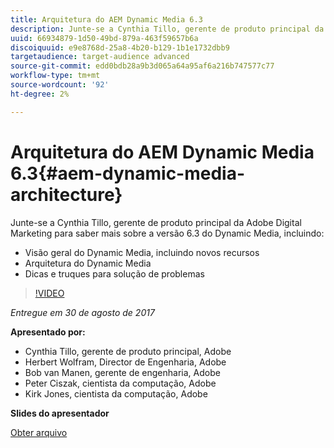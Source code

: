 ```yaml
---
title: Arquitetura do AEM Dynamic Media 6.3
description: Junte-se a Cynthia Tillo, gerente de produto principal da Adobe Digital Marketing para saber mais sobre a versão 6.3 do Dynamic Media.
uuid: 66934879-1d50-49bd-879a-463f59657b6a
discoiquuid: e9e8768d-25a8-4b20-b129-1b1e1732dbb9
targetaudience: target-audience advanced
source-git-commit: edd0bdb28a9b3d065a64a95af6a216b747577c77
workflow-type: tm+mt
source-wordcount: '92'
ht-degree: 2%

---
```


# Arquitetura do AEM Dynamic Media 6.3{#aem-dynamic-media-architecture}

Junte-se a Cynthia Tillo, gerente de produto principal da Adobe Digital Marketing para saber mais sobre a versão 6.3 do Dynamic Media, incluindo:

* Visão geral do Dynamic Media, incluindo novos recursos
* Arquitetura do Dynamic Media
* Dicas e truques para solução de problemas

>[!VIDEO](https://video.tv.adobe.com/v/19570/?quality=9)

*Entregue em 30 de agosto de 2017*

**Apresentado por:**

* Cynthia Tillo, gerente de produto principal, Adobe
* Herbert Wolfram, Director de Engenharia, Adobe
* Bob van Manen, gerente de engenharia, Adobe
* Peter Ciszak, cientista da computação, Adobe
* Kirk Jones, cientista da computação, Adobe

**Slides do apresentador**

[Obter arquivo](assets/dynamicmedia83017.pdf)
<!--
[Get back to the Overview](https://helpx.adobe.com/experience-manager/kt/eseminars/gems/aem-index.html)
-->
